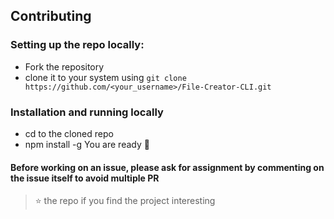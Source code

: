 ## Contributing

### Setting up the repo locally:
* Fork the repository
* clone it to your system using `git clone https://github.com/<your_username>/File-Creator-CLI.git `
### Installation and running locally
* cd to the cloned repo
* npm install -g 
You are ready :tada:
#### Before working on an issue, please ask for assignment by commenting on the issue itself to avoid multiple PR




> :star: the repo if you find the project interesting
